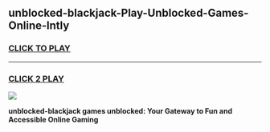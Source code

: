 
## unblocked-blackjack-Play-Unblocked-Games-Online-lntly
<h3>
<a href="https://premium76.site?title=unblocked-blackjack&ref=25A">CLICK TO PLAY</a></h3>
<hr>

<h3>
<a href="https://premium76.site?title=unblocked-blackjack&ref=25A">CLICK 2 PLAY</a>
  
</h3>

<a href="https://premium76.site?title=unblocked-blackjack&ref=25A"><img src="https://clearcache.store/games.png"></a>


**unblocked-blackjack games unblocked: Your Gateway to Fun and Accessible Online Gaming**
